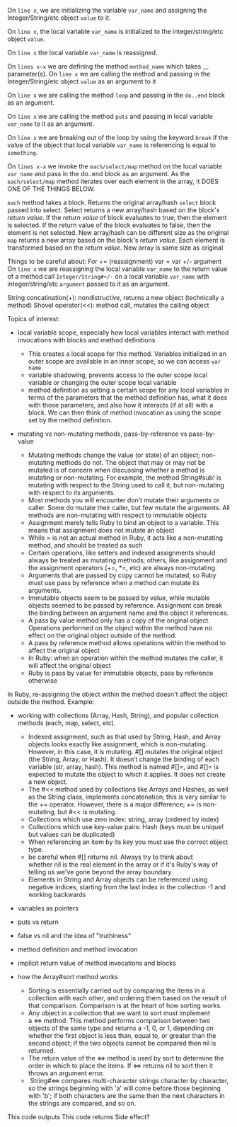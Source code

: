 On `line x`, we are initializing the variable `var_name` and assigning the Integer/String/etc object `value` to it.

On `line x`,  the local variable `var_name` is initialized to the integer/string/etc object `value`.

On `line x` the local variable `var_name` is reassigned.

On `lines x–x` we are defining the method `method_name` which takes __ parameter(s). On `line x` we are calling the method and passing in the Integer/String/etc object `value` as an argument to it

On `line x` we are calling the method `loop` and passing in the `do..end` block as an argument.

On `line x` we are calling the method `puts` and passing in local variable `var_name` to it as an argument.

On `line x` we are breaking out of the loop by using the keyword `break` if the value of the object that local variable `var_name` is referencing is equal to `something`.

On `lines x-x` we invoke the `each/select/map` method on the local variable `var_name` and pass in the do..end block as an argument. As the `each/select/map` method iterates over each element in the array, it DOES ONE OF THE THINGS BELOW. 

`each` method takes a block. Returns the original array/hash
`select` block passed into select. Select returns a new array/hash based on the block's *return value*. If the *return value* of block evaluates to true, then the element is selected. If the return value of the block evaluates to false, then the element is not selected. New array/hash can be different size as the original
`map` returns a new array based on the block's *return value*. Each element is transformed based on the *return value*. New array is same size as original

Things to be careful about:
  For += (reassignment) var = var +/- argument
  On `line x` we are reassigning the local variable `var_name` to the return value of a method call `Integer/String#+/-` on a local variable `var_name` with integer/string/etc `argument`  passed to it as an argument.

  String concatination(+): nondistructive, returns a new object (technically a method)
  Shovel operator(<<): method call, mutates the calling object

Topics of interest:
- local variable scope, especially how local variables interact with method invocations with blocks and method definitions
  - This creates a local scope for this method. Variables initialized in an outer scope are available in an inner scope, so we can access `var name`
  - variable shadowing, prevents access to the outer scope local variable or changing the outer scope local variable
  - method definition as setting a certain scope for any local variables in terms of the parameters that the method definition has, what it does with those parameters, and also how it interacts (if at all) with a block. We can then think of method invocation as using the scope set by the method definition.

- mutating vs non-mutating methods, pass-by-reference vs pass-by-value
  - Mutating methods change the value (or state) of an object; non-mutating methods do not. The object that may or may not be mutated is of concern when discussing whether a method is mutating or non-mutating. For example, the method String#sub! is mutating with respect to the String used to call it, but non-mutating with respect to its arguments.
  - Most methods you will encounter don’t mutate their arguments or caller. Some do mutate their caller, but few mutate the arguments. All methods are non-mutating with respect to immutable objects
  - Assignment merely tells Ruby to bind an object to a variable. This means that assignment does not mutate an object
  - While = is not an actual method in Ruby, it acts like a non-mutating method, and should be treated as such
  - Certain operations, like setters and indexed assignments should always be treated as mutating methods; others, like assignment and the assignment operators (+=, *=, etc) are always non-mutating.
  - Arguments that are passed by copy cannot be mutated, so Ruby must use pass by reference when a method can mutate its arguments.
  -  Immutable objects seem to be passed by value, while mutable objects seemed to be passed by reference. Assignment can break the binding between an argument name and the object it references. 
  - A pass by value method only has a copy of the original object. Operations performed on the object within the method have no effect on the original object outside of the method.
  - A pass by reference method allows operations within the method to affect the original object
  - In Ruby: when an operation within the method mutates the caller, it will affect the original object
  - Ruby is pass by value for immutable objects, pass by reference otherwise

In Ruby, re-assigning the object within the method doesn't affect the object outside the method. Example:

- working with collections (Array, Hash, String), and popular collection methods (each, map, select, etc). 
  - Indexed assignment, such as that used by String, Hash, and Array objects looks exactly like assignment, which is non-mutating. However, in this case, it is mutating. #[] mutates the original object (the String, Array, or Hash). It doesn’t change the binding of each variable (str, array, hash). This method is named #[]=, and #[]= is expected to mutate the object to which it applies. It does not create a new object.
  - The #<< method used by collections like Arrays and Hashes, as well as the String class, implements concatenation; this is very similar to the += operator. However, there is a major difference; += is non-mutating, but #<< is mutating. 
  - Collections which use zero index: string, array (ordered by index)
  - Collections which use key-value pairs: Hash (keys must be unique! but values can be duplicated)
  - When referencing an item by its key you must use the correct object type.
  - be careful when #[] returns nil. Always try to think about whether nil is the real element in the array or if it's Ruby's way of telling us we've gone beyond the array boundary
  - Elements in String and Array objects can be referenced using negative indices, starting from the last index in the collection -1 and working backwards

- variables as pointers
- puts vs return
- false vs nil and the idea of "truthiness"
- method definition and method invocation
- implicit return value of method invocations and blocks
- how the Array#sort method works
  - Sorting is essentially carried out by comparing the items in a collection with each other, and ordering them based on the result of that comparison. Comparison is at the heart of how sorting works.
  - Any object in a collection that we want to sort must implement a <=> method. This method performs comparison between two objects of the same type and returns a -1, 0, or 1, depending on whether the first object is less than, equal to, or greater than the second object; if the two objects cannot be compared then nil is returned.
  - The return value of the <=> method is used by sort to determine the order in which to place the items. If <=> returns nil to sort then it throws an argument error.
  -  String#<=> compares multi-character strings character by character, so the strings beginning with 'a' will come before those beginning with 'b'; if both characters are the same then the next characters in the strings are compared, and so on.

This code outputs 
This code returns
Side effect?